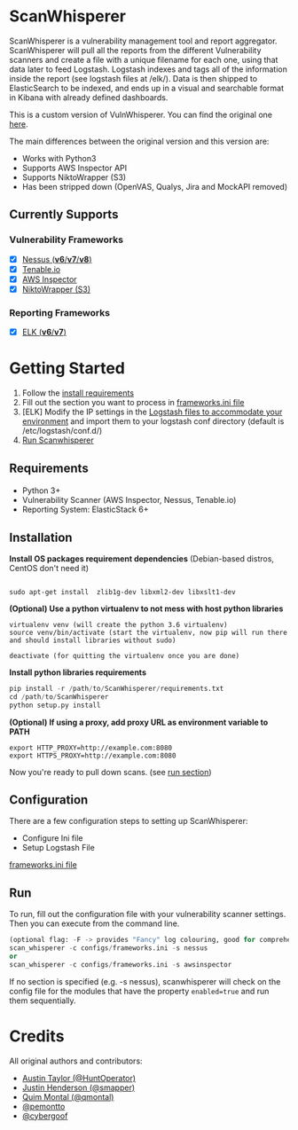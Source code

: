 ScanWhisperer
===============

ScanWhisperer is a vulnerability management tool and report aggregator. ScanWhisperer will pull all the reports from the different Vulnerability scanners and create a file with a unique filename for each one, using that data later to feed Logstash. Logstash indexes and tags all of the information inside the report (see logstash files at /elk/). Data is then shipped to ElasticSearch to be indexed, and ends up in a visual and searchable format in Kibana with already defined dashboards.

This is a custom version of VulnWhisperer. You can find the original one <a href="https://github.com/HASecuritySolutions/VulnWhisperer">here</a>.

The main differences between the original version and this version are:
- Works with Python3
- Supports AWS Inspector API
- Supports NiktoWrapper (S3)
- Has been stripped down (OpenVAS, Qualys, Jira and MockAPI removed)

Currently Supports
-----------------

### Vulnerability Frameworks

- [X] [Nessus (**v6**/**v7**/**v8**)](https://www.tenable.com/products/nessus/nessus-professional)
- [X] [Tenable.io](https://www.tenable.com/products/tenable-io)
- [X] [AWS Inspector](https://aws.amazon.com/it/inspector/)
- [X] [NiktoWrapper (S3)](https://github.com/AlbertoMarziali/NiktoWrapper)

### Reporting Frameworks

- [X] [ELK (**v6**/**v7**)](https://www.elastic.co/elk-stack)



Getting Started
===============

1) Follow the [install requirements](#installreq)
2) Fill out the section you want to process in <a href="https://github.com/AlbertoMarziali/ScanWhisperer/blob/main/configs/frameworks.ini">frameworks.ini file</a>
3) [ELK] Modify the IP settings in the <a href="https://github.com/AlbertoMarziali/ScanWhisperer/elk/">Logstash files to accommodate your environment</a> and import them to your logstash conf directory (default is /etc/logstash/conf.d/)
4) [Run Scanwhisperer](#run)

Requirements
-------------
####
*   Python 3+
*   Vulnerability Scanner (AWS Inspector, Nessus, Tenable.io)
*   Reporting System: ElasticStack 6+

<a id="installreq">Installation</a>
--------------------
**Install OS packages requirement dependencies** (Debian-based distros, CentOS don't need it)
```shell

sudo apt-get install  zlib1g-dev libxml2-dev libxslt1-dev 
```

**(Optional) Use a python virtualenv to not mess with host python libraries**
```shell
virtualenv venv (will create the python 3.6 virtualenv)
source venv/bin/activate (start the virtualenv, now pip will run there and should install libraries without sudo)

deactivate (for quitting the virtualenv once you are done)
```

**Install python libraries requirements**

```python
pip install -r /path/to/ScanWhisperer/requirements.txt
cd /path/to/ScanWhisperer
python setup.py install
```

**(Optional) If using a proxy, add proxy URL as environment variable to PATH**
```shell
export HTTP_PROXY=http://example.com:8080
export HTTPS_PROXY=http://example.com:8080
```

Now you're ready to pull down scans. (see <a href="#run">run section</a>)

Configuration
-----

There are a few configuration steps to setting up ScanWhisperer:
*   Configure Ini file
*   Setup Logstash File

<a href="https://github.com/AlbertoMarziali/ScanWhisperer/blob/main/configs/frameworks.ini">frameworks.ini file</a>

<a id="run">Run</a>
-----
To run, fill out the configuration file with your vulnerability scanner settings. Then you can execute from the command line.
```python
(optional flag: -F -> provides "Fancy" log colouring, good for comprehension when manually executing ScanWhisperer)
scan_whisperer -c configs/frameworks.ini -s nessus 
or
scan_whisperer -c configs/frameworks.ini -s awsinspector

```
If no section is specified (e.g. -s nessus), scanwhisperer will check on the config file for the modules that have the property `enabled=true` and run them sequentially.



Credits
===============
All original authors and contributors:
   - [Austin Taylor (@HuntOperator)](https://github.com/austin-taylor)
   - [Justin Henderson (@smapper)](https://github.com/SMAPPER)
   - [Quim Montal (@qmontal)](https://github.com/qmontal)
   - [@pemontto](https://github.com/pemontto)
   - [@cybergoof](https://github.com/cybergoof)
